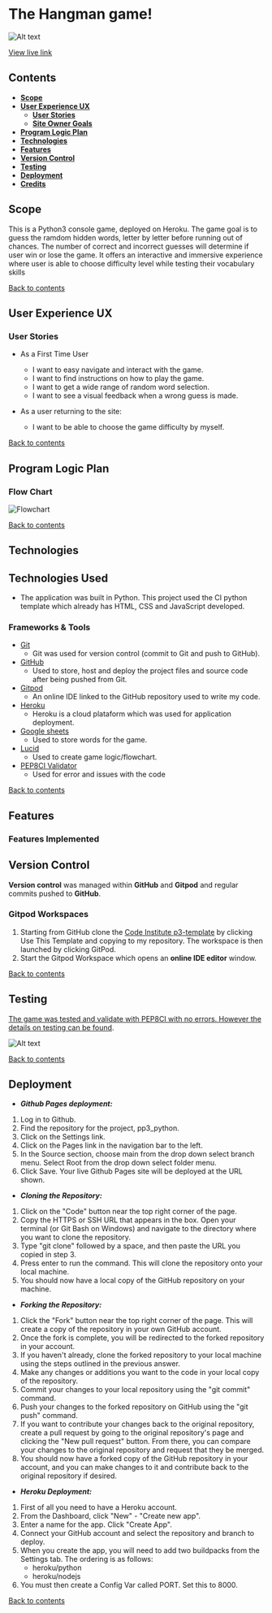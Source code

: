 # **The Hangman game!**
![Alt text](documentation/images/amiresponsive.PNG)

[View live link](https://p3hangman-9bacfa10b6a1.herokuapp.com/)

## **Contents**
* [**Scope**](#scope)  
* [**User Experience UX**](#user-experience-ux)
    * [**User Stories**](#user-stories)
    * [**Site Owner Goals**](#site-owner-goals)
* [**Program Logic Plan**](#user-experience-ux)
* [**Technologies**](#technologies)
* [**Features**](#features)
* [**Version Control**](#version-control)    
* [**Testing**](#testing)
* [**Deployment**](#deployment)    
* [**Credits**](#credits)  
  

## **Scope**

This is a Python3 console game, deployed on Heroku.
The game goal is to guess the ramdom hidden words, letter by letter before running out of chances. The number of correct and incorrect guesses will determine if user win or lose the game. 
It offers an interactive and immersive experience where user is able to choose difficulty level while testing their vocabulary skills

[Back to contents](#contents)

## **User Experience UX**

### **User Stories**

- As a First Time User
    - I want to easy navigate and interact with the game.
    - I want to find instructions on how to play the game. 
    - I want to get a wide range of random word selection.
    - I want to see a visual feedback when a wrong guess is made.


-  As a user returning to the site:
   - I want to be able to choose the game difficulty by myself.


[Back to contents](#contents)

## **Program Logic Plan**  

### **Flow Chart**

![Flowchart](/documentation/images/hangman_flowchart.PNG)

[Back to contents](#contents)

## **Technologies**  

## Technologies Used

- The application was built in Python. This project used the CI python template which already has HTML, CSS and JavaScript developed.

### **Frameworks & Tools**
- [Git](https://git-scm.com/)
  - Git was used for version control (commit to Git and push to GitHub).
- [GitHub](https://github.com/)
  - Used to store, host and deploy the project files and source code after being pushed from Git.
- [Gitpod](https://www.gitpod.io/)
  - An online IDE linked to the GitHub repository used to write my code.
- [Heroku](https://www.heroku.com/platform) 
  - Heroku is a cloud plataform which was used for application deployment.
- [Google sheets](https://www.google.com/sheets/about/) 
  - Used to store words for the game.
- [Lucid](https://lucid.co/) 
  - Used to create game logic/flowchart.
- [PEP8CI Validator](https://pep8ci.herokuapp.com/#) 
  - Used for error and issues with the code

[Back to contents](#contents)

## **Features**

### **Features Implemented**


## **Version Control**
**Version control** was managed within **GitHub** and **Gitpod** and regular commits pushed to **GitHub**. 

### Gitpod Workspaces
1. Starting from GitHub clone the [Code Institute p3-template](https://github.com/Code-Institute-Org/p3-template) by clicking Use This Template and copying to my repository. The workspace is then launched by clicking GitPod.
2. Start the Gitpod Workspace which opens an **online IDE editor** window.

[Back to contents](#contents)

## **Testing**

[The game was tested and validate with PEP8CI with no errors. However the details on testing can be found](testing.md).

![Alt text](documentation/images/pep8civalidator.PNG "PEP8CI Report")

[Back to contents](#contents)

## **Deployment**

- ***Github Pages deployment:***

1. Log in to Github.
2. Find the repository for the project, pp3_python.
3. Click on the Settings link.
4. Click on the Pages link in the navigation bar to the left.
5. In the Source section, choose main from the drop down select branch menu. Select Root from the drop down select folder menu.
6. Click Save. Your live Github Pages site will be deployed at the URL shown.

- ***Cloning the Repository:***

1. Click on the "Code" button near the top right corner of the page.
2. Copy the HTTPS or SSH URL that appears in the box.
Open your terminal (or Git Bash on Windows) and navigate to the directory where you want to clone the repository.
3. Type "git clone" followed by a space, and then paste the URL you copied in step 3.
4. Press enter to run the command. This will clone the repository onto your local machine.
5. You should now have a local copy of the GitHub repository on your machine.


- ***Forking the Repository:***

1. Click the "Fork" button near the top right corner of the page. This will create a copy of the repository in your own GitHub account.
2. Once the fork is complete, you will be redirected to the forked repository in your account.
3. If you haven't already, clone the forked repository to your local machine using the steps outlined in the previous answer.
4. Make any changes or additions you want to the code in your local copy of the repository.
5. Commit your changes to your local repository using the "git commit" command.
6. Push your changes to the forked repository on GitHub using the "git push" command.
7. If you want to contribute your changes back to the original repository, create a pull request by going to the original repository's page and clicking the "New pull request" button. From there, you can compare your changes to the original repository and request that they be merged.
8. You should now have a forked copy of the GitHub repository in your account, and you can make changes to it and contribute back to the original repository if desired.


- ***Heroku Deployment:***

1. First of all you need to have a Heroku account.
2. From the Dashboard, click "New" - "Create new app".
3. Enter a name for the app. Click "Create App".
4. Connect your GitHub account and select the repository and branch to deploy.
5. When you create the app, you will need to add two buildpacks from the Settings tab. The ordering is as follows:
    - heroku/python
    - heroku/nodejs
6. You must then create a Config Var called PORT. Set this to 8000.

[Back to contents](#contents)